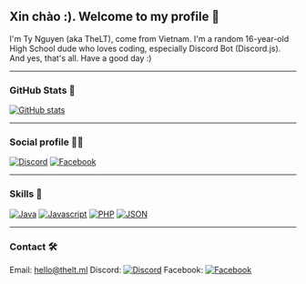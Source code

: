 ## Xin chào :). Welcome to my profile 👋
I'm Ty Nguyen (aka TheLT), come from Vietnam. I'm a random 16-year-old High School dude who loves coding, especially Discord Bot (Discord.js). And yes, that's all. Have a good day :)
***
### GitHub Stats 🌠
[![GitHub stats](https://github-readme-stats.vercel.app/api?username=ItzTheLT&theme=tokyonight&hide_border=true)](https://thelt.ml/?ref=github)
***
### Social profile 🤝🏻
[![Discord](https://img.shields.io/badge/Discord-7289DA?style=flat-square&logo=discord&logoColor=white "Discord")](https://discord.com/users/388345263191752704)
[![Facebook](https://img.shields.io/badge/Facebook-1877F2?style=flat-square&logo=facebook&logoColor=white "Facebook")](https://facebook.com/yes.i.am.nguyen.ty)
***
### Skills 🚀
[![Java](https://img.shields.io/badge/Java-ea2e2d?style=flat-square&logo=java&logoColor=white "Java")](#)
[![Javascript](https://img.shields.io/badge/Javascript-efd81d?style=flat-square&logo=javascript&logoColor=white "Javascript")](#)
[![PHP](https://img.shields.io/badge/PHP-697ab1?style=flat-square&logo=php&logoColor=white "PHP")](#)
[![JSON](https://img.shields.io/badge/Json-000000?style=flat-square&logo=json&logoColor=white "JSON")](#)
***
### Contact 🛠️
Email: <a href="mailto:hello@thelt.ml">hello@thelt.ml</a>
Discord: [![Discord](https://img.shields.io/badge/Discord-7289DA?style=flat-square&logo=discord&logoColor=white "Discord")](https://discord.com/users/388345263191752704)
Facebook: [![Facebook](https://img.shields.io/badge/Facebook-1877F2?style=flat-square&logo=facebook&logoColor=white "Facebook")](https://facebook.com/yes.i.am.nguyen.ty)

